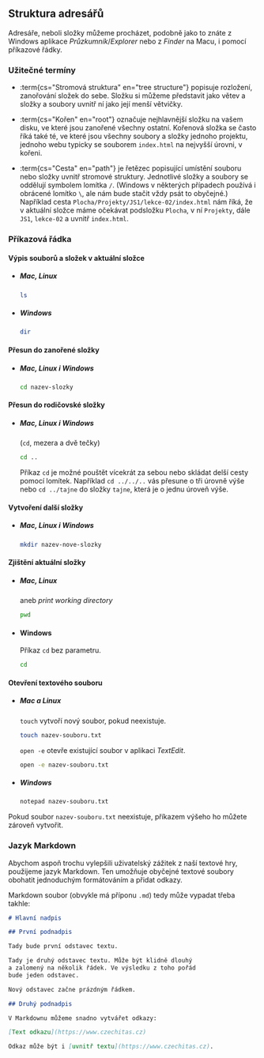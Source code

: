 ## Struktura adresářů

Adresáře, neboli složky můžeme procházet, podobně jako to znáte z Windows aplikace _Průzkumník_/_Explorer_ nebo z _Finder_ na Macu, i pomocí příkazové řádky.

### Užitečné termíny

- :term{cs="Stromová struktura" en="tree structure"} popisuje rozložení, zanořování složek do sebe. Složku si můžeme představit jako větev a složky a soubory uvnitř ní jako její menší větvičky.

- :term{cs="Kořen" en="root"} označuje nejhlavnější složku na vašem disku, ve které jsou zanořené všechny ostatní. Kořenová složka se často říká také té, ve které jsou všechny soubory a složky jednoho projektu, jednoho webu typicky se souborem `index.html` na nejvyšší úrovni, v kořeni.

- :term{cs="Cesta" en="path"} je řetězec popisující umístění souboru nebo složky uvnitř stromové struktury. Jednotlivé složky a soubory se oddělují symbolem lomítka `/`. (Windows v některých případech používá i obrácené lomítko `\`, ale nám bude stačit vždy psát to obyčejné.) Například cesta `Plocha/Projekty/JS1/lekce-02/index.html` nám říká, že v aktuální složce máme očekávat podsložku `Plocha`, v ní `Projekty`, dále `JS1`, `lekce-02` a uvnitř `index.html`.

### Příkazová řádka

#### Výpis souborů a složek v aktuální složce

- ##### Mac, Linux

  ```sh
  ls
  ```

- ##### Windows

  ```sh
  dir
  ```

#### Přesun do zanořené složky

- ##### Mac, Linux i Windows

  ```sh
  cd nazev-slozky
  ```

#### Přesun do rodičovské složky

- ##### Mac, Linux i Windows

  (`cd`, mezera a dvě tečky)

  ```sh
  cd ..
  ```

  Příkaz `cd` je možné pouštět vícekrát za sebou nebo skládat delší cesty pomocí lomítek. Například `cd ../../..` vás přesune o tři úrovně výše nebo `cd ../tajne` do složky `tajne`, která je o jednu úroveň výše.

#### Vytvoření další složky

- ##### Mac, Linux i Windows

  ```sh
  mkdir nazev-nove-slozky
  ```

#### Zjištění aktuální složky

- ##### Mac, Linux

  aneb _print working directory_

  ```sh
  pwd
  ```

- #### Windows

  Příkaz `cd` bez parametru.

  ```sh
  cd
  ```

#### Otevření textového souboru

- ##### Mac a Linux

  `touch` vytvoří nový soubor, pokud neexistuje.

  ```sh
  touch nazev-souboru.txt
  ```

  `open -e` otevře existující soubor v aplikaci _TextEdit_.

  ```sh
  open -e nazev-souboru.txt
  ```

- ##### Windows

  ```sh
  notepad nazev-souboru.txt
  ```

Pokud soubor `nazev-souboru.txt` neexistuje, příkazem výšeho ho můžete zároveň vytvořit.

### Jazyk Markdown

Abychom aspoň trochu vylepšili uživatelský zážitek z naší textové hry, použijeme jazyk Markdown. Ten umožňuje obyčejné textové soubory obohatit jednoduchým formátováním a přidat odkazy.

Markdown soubor (obvykle má příponu `.md`) tedy může vypadat třeba takhle:

```markdown
# Hlavní nadpis

## První podnadpis

Tady bude první odstavec textu.

Tady je druhý odstavec textu. Může být klidně dlouhý
a zalomený na několik řádek. Ve výsledku z toho pořád
bude jeden odstavec.

Nový odstavec začne prázdným řádkem.

## Druhý podnadpis

V Markdownu můžeme snadno vytvářet odkazy:

[Text odkazu](https://www.czechitas.cz)

Odkaz může být i [uvnitř textu](https://www.czechitas.cz).
```
